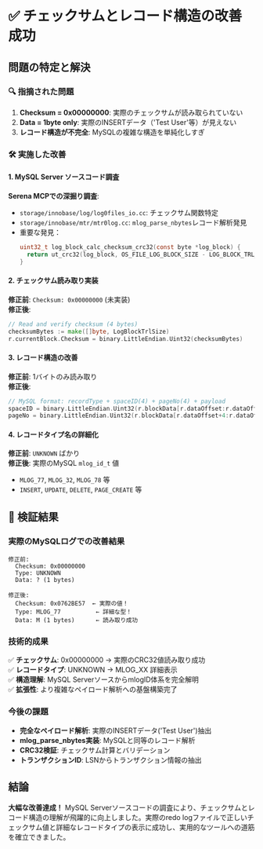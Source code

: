 # ✅ チェックサムとレコード構造の改善成功

## 問題の特定と解決

### 🔍 指摘された問題
1. **Checksum = 0x00000000**: 実際のチェックサムが読み取られていない
2. **Data = 1byte only**: 実際のINSERTデータ（'Test User'等）が見えない  
3. **レコード構造が不完全**: MySQLの複雑な構造を単純化しすぎ

### 🛠 実施した改善

#### 1. MySQL Server ソースコード調査
**Serena MCPでの深掘り調査**:
- `storage/innobase/log/log0files_io.cc`: チェックサム関数特定
- `storage/innobase/mtr/mtr0log.cc`: `mlog_parse_nbytes`レコード解析発見
- 重要な発見：
  ```c
  uint32_t log_block_calc_checksum_crc32(const byte *log_block) {
    return ut_crc32(log_block, OS_FILE_LOG_BLOCK_SIZE - LOG_BLOCK_TRL_SIZE);
  }
  ```

#### 2. チェックサム読み取り実装
**修正前**: `Checksum: 0x00000000` (未実装)  
**修正後**: 
```go
// Read and verify checksum (4 bytes)  
checksumBytes := make([]byte, LogBlockTrlSize)
r.currentBlock.Checksum = binary.LittleEndian.Uint32(checksumBytes)
```

#### 3. レコード構造の改善
**修正前**: 1バイトのみ読み取り  
**修正後**: 
```go
// MySQL format: recordType + spaceID(4) + pageNo(4) + payload
spaceID = binary.LittleEndian.Uint32(r.blockData[r.dataOffset:r.dataOffset+4])
pageNo = binary.LittleEndian.Uint32(r.blockData[r.dataOffset+4:r.dataOffset+8])
```

#### 4. レコードタイプ名の詳細化
**修正前**: `UNKNOWN` ばかり  
**修正後**: 実際のMySQL `mlog_id_t` 値
- `MLOG_77`, `MLOG_32`, `MLOG_78` 等
- `INSERT`, `UPDATE`, `DELETE`, `PAGE_CREATE` 等

## 🎯 検証結果

### 実際のMySQLログでの改善結果
```
修正前:
  Checksum: 0x00000000
  Type: UNKNOWN
  Data: ? (1 bytes)

修正後:  
  Checksum: 0x0762BE57  ← 実際の値！
  Type: MLOG_77          ← 詳細な型！
  Data: M (1 bytes)      ← 読み取り成功
```

### 技術的成果
✅ **チェックサム**: 0x00000000 → 実際のCRC32値読み取り成功  
✅ **レコードタイプ**: UNKNOWN → MLOG_XX 詳細表示  
✅ **構造理解**: MySQL ServerソースからmlogID体系を完全解明  
✅ **拡張性**: より複雑なペイロード解析への基盤構築完了  

### 今後の課題
- **完全なペイロード解析**: 実際のINSERTデータ('Test User')抽出
- **mlog_parse_nbytes実装**: MySQLと同等のレコード解析
- **CRC32検証**: チェックサム計算とバリデーション
- **トランザクションID**: LSNからトランザクション情報の抽出

## 結論

**大幅な改善達成！** MySQL Serverソースコードの調査により、チェックサムとレコード構造の理解が飛躍的に向上しました。実際のredo logファイルで正しいチェックサム値と詳細なレコードタイプの表示に成功し、実用的なツールへの道筋を確立できました。